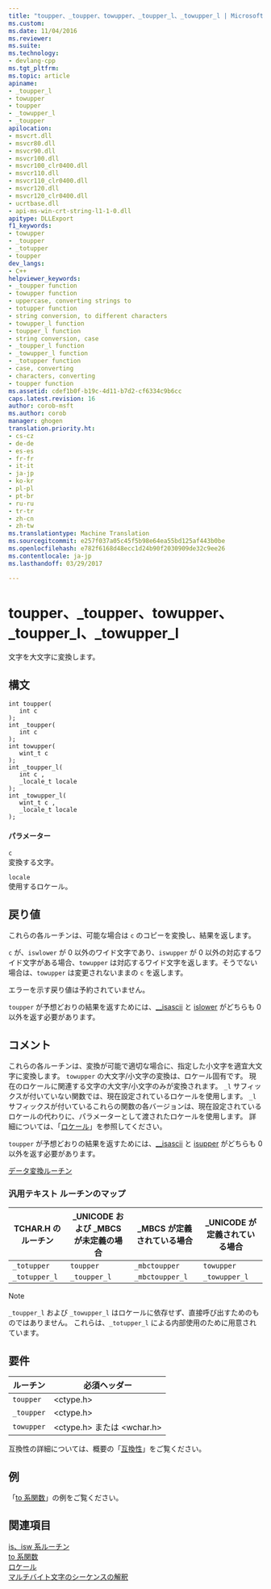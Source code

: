 ```yaml
---
title: "toupper、_toupper、towupper、_toupper_l、_towupper_l | Microsoft Docs"
ms.custom: 
ms.date: 11/04/2016
ms.reviewer: 
ms.suite: 
ms.technology:
- devlang-cpp
ms.tgt_pltfrm: 
ms.topic: article
apiname:
- _toupper_l
- towupper
- toupper
- _towupper_l
- _toupper
apilocation:
- msvcrt.dll
- msvcr80.dll
- msvcr90.dll
- msvcr100.dll
- msvcr100_clr0400.dll
- msvcr110.dll
- msvcr110_clr0400.dll
- msvcr120.dll
- msvcr120_clr0400.dll
- ucrtbase.dll
- api-ms-win-crt-string-l1-1-0.dll
apitype: DLLExport
f1_keywords:
- towupper
- _toupper
- _totupper
- toupper
dev_langs:
- C++
helpviewer_keywords:
- _toupper function
- towupper function
- uppercase, converting strings to
- totupper function
- string conversion, to different characters
- towupper_l function
- toupper_l function
- string conversion, case
- _toupper_l function
- _towupper_l function
- _totupper function
- case, converting
- characters, converting
- toupper function
ms.assetid: cdef1b0f-b19c-4d11-b7d2-cf6334c9b6cc
caps.latest.revision: 16
author: corob-msft
ms.author: corob
manager: ghogen
translation.priority.ht:
- cs-cz
- de-de
- es-es
- fr-fr
- it-it
- ja-jp
- ko-kr
- pl-pl
- pt-br
- ru-ru
- tr-tr
- zh-cn
- zh-tw
ms.translationtype: Machine Translation
ms.sourcegitcommit: e257f037a05c45f5b98e64ea55bd125af443b0be
ms.openlocfilehash: e782f6168d48ecc1d24b90f2030909de32c9ee26
ms.contentlocale: ja-jp
ms.lasthandoff: 03/29/2017

---
```

# <a name="toupper-toupper-towupper-toupperl-towupperl"></a>toupper、_toupper、towupper、_toupper_l、_towupper_l
文字を大文字に変換します。  
  
## <a name="syntax"></a>構文  
  
```  
int toupper(  
   int c   
);  
int _toupper(  
   int c   
);  
int towupper(  
   wint_t c   
);  
int _toupper_l(  
   int c ,  
   _locale_t locale  
);  
int _towupper_l(  
   wint_t c ,  
   _locale_t locale  
);  
```  
  
#### <a name="parameters"></a>パラメーター  
 `c`  
 変換する文字。  
  
 `locale`  
 使用するロケール。  
  
## <a name="return-value"></a>戻り値  
 これらの各ルーチンは、可能な場合は `c` のコピーを変換し、結果を返します。  
  
 `c` が、`iswlower` が 0 以外のワイド文字であり、`iswupper` が 0 以外の対応するワイド文字がある場合、`towupper` は対応するワイド文字を返します。そうでない場合は、`towupper` は変更されないままの `c` を返します。  
  
 エラーを示す戻り値は予約されていません。  
  
 `toupper` が予想どおりの結果を返すためには、[__isascii](../../c-runtime-library/reference/isascii-isascii-iswascii.md) と [islower](../../c-runtime-library/reference/islower-iswlower-islower-l-iswlower-l.md) がどちらも 0 以外を返す必要があります。  
  
## <a name="remarks"></a>コメント  
 これらの各ルーチンは、変換が可能で適切な場合に、指定した小文字を適宜大文字に変換します。 `towupper` の大文字/小文字の変換は、ロケール固有です。 現在のロケールに関連する文字の大文字/小文字のみが変換されます。 `_l` サフィックスが付いていない関数では、現在設定されているロケールを使用します。 `_l` サフィックスが付いているこれらの関数の各バージョンは、現在設定されているロケールの代わりに、パラメーターとして渡されたロケールを使用します。 詳細については、「[ロケール](../../c-runtime-library/locale.md)」を参照してください。  
  
 `toupper` が予想どおりの結果を返すためには、[__isascii](../../c-runtime-library/reference/isascii-isascii-iswascii.md) と [isupper](../../c-runtime-library/reference/isupper-isupper-l-iswupper-iswupper-l.md) がどちらも 0 以外を返す必要があります。  
  
 [データ変換ルーチン](../../c-runtime-library/data-conversion.md)  
  
### <a name="generic-text-routine-mappings"></a>汎用テキスト ルーチンのマップ  
  
|TCHAR.H のルーチン|_UNICODE および _MBCS が未定義の場合|_MBCS が定義されている場合|_UNICODE が定義されている場合|  
|---------------------|------------------------------------|--------------------|-----------------------|  
|`_totupper`|`toupper`|`_mbctoupper`|`towupper`|  
|`_totupper_l`|`_toupper_l`|`_mbctoupper_l`|`_towupper_l`|  
  
> [!NOTE]
>  `_toupper_l` および `_towupper_l` はロケールに依存せず、直接呼び出すためのものではありません。 これらは、`_totupper_l` による内部使用のために用意されています。  
  
## <a name="requirements"></a>要件  
  
|ルーチン|必須ヘッダー|  
|-------------|---------------------|  
|`toupper`|\<ctype.h>|  
|`_toupper`|\<ctype.h>|  
|`towupper`|\<ctype.h> または \<wchar.h>|  
  
 互換性の詳細については、概要の「[互換性](../../c-runtime-library/compatibility.md)」をご覧ください。  
  
## <a name="example"></a>例  
 「[to 系関数](../../c-runtime-library/to-functions.md)」の例をご覧ください。  
  
## <a name="see-also"></a>関連項目  
 [is、isw 系ルーチン](../../c-runtime-library/is-isw-routines.md)   
 [to 系関数](../../c-runtime-library/to-functions.md)   
 [ロケール](../../c-runtime-library/locale.md)   
 [マルチバイト文字のシーケンスの解釈](../../c-runtime-library/interpretation-of-multibyte-character-sequences.md)
